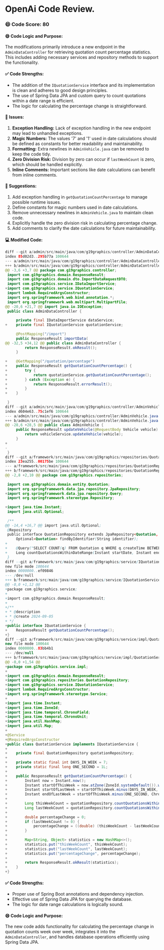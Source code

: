 # OpenAi Code Review.
### 😄 Code Score: 80
#### 😄 Code Logic and Purpose:
The modifications primarily introduce a new endpoint in the `AdminDataController` for retrieving quotation count percentage statistics. This includes adding necessary services and repository methods to support the functionality.
#### ✅ Code Strengths:
- The addition of the `IQuotationService` interface and its implementation is clean and adheres to good design principles.
- The use of Spring Data JPA and custom query to count quotations within a date range is efficient.
- The logic for calculating the percentage change is straightforward.
#### 🤔 Issues:
1. **Exception Handling:** Lack of exception handling in the new endpoint may lead to unhandled exceptions.
2. **Magic Numbers:** The values '7' and '1' used in date calculations should be defined as constants for better readability and maintainability.
3. **Formatting:** Extra newlines in `AdminVehicle.java` can be removed to keep the code tidy.
4. **Zero Division Risk:** Division by zero can occur if `lastWeekCount` is zero, which should be handled explicitly.
5. **Inline Comments:** Important sections like date calculations can benefit from inline comments.
#### 🎯 Suggestions:
1. Add exception handling in `getQuotationCountPercentage` to manage possible runtime issues.
2. Define constants for magic numbers used in date calculations.
3. Remove unnecessary newlines in `AdminVehicle.java` to maintain clean code.
4. Explicitly handle the zero division risk in calculating percentage change.
5. Add comments to clarify the date calculations for future maintainability.

#### 💻 Modified Code:
```java
diff --git a/admin/src/main/java/com/g19graphics/controller/AdminDataController.java b/admin/src/main/java/com/g19graphics/controller/AdminDataController.java
index 85d02d3..295b77a 100644
--- a/admin/src/main/java/com/g19graphics/controller/AdminDataController.java
+++ b/admin/src/main/java/com/g19graphics/controller/AdminDataController.java
@@ -3,6 +3,7 @@ package com.g19graphics.controller;
 import com.g19graphics.domain.ResponseResult;
 import com.g19graphics.domain.dto.ImportDataRequestDTO;
 import com.g19graphics.service.IDataImportService;
+import com.g19graphics.service.IQuotationService;
 import lombok.RequiredArgsConstructor;
 import org.springframework.web.bind.annotation.*;
 import org.springframework.web.multipart.MultipartFile;
@@ -20,6 +21,7 @@ import java.io.IOException;
 public class AdminDataController {
 
     private final IDataImportService dataService;
+    private final IQuotationService quotationService;
 
     @PostMapping("/import")
     public ResponseResult importData(
@@ -32,5 +34,12 @@ public class AdminDataController {
         return ResponseResult.okResult();
     }
 
+    @GetMapping("/quotation/percentage")
+    public ResponseResult getQuotationCountPercentage() {
+        try {
+            return quotationService.getQuotationCountPercentage();
+        } catch (Exception e) {
+            return ResponseResult.errorResult();
+        }
+    }
 
 }
diff --git a/admin/src/main/java/com/g19graphics/controller/AdminVehicle.java b/admin/src/main/java/com/g19graphics/controller/AdminVehicle.java
index d604e63..75c1ef6 100644
--- a/admin/src/main/java/com/g19graphics/controller/AdminVehicle.java
+++ b/admin/src/main/java/com/g19graphics/controller/AdminVehicle.java
@@ -28,6 +28,5 @@ public class AdminVehicle {
     public ResponseResult updateVehicle(@RequestBody Vehicle vehicle) {
         return vehicleService.updateVehicle(vehicle);
     }
+
-    
 }
diff --git a/framework/src/main/java/com/g19graphics/repositories/QuotationRepository.java b/framework/src/main/java/com/g19graphics/repositories/QuotationRepository.java
index 23ea255..00175be 100644
--- a/framework/src/main/java/com/g19graphics/repositories/QuotationRepository.java
+++ b/framework/src/main/java/com/g19graphics/repositories/QuotationRepository.java
@@ -2,8 +2,10 @@ package com.g19graphics.repositories;
 
 import com.g19graphics.domain.entity.Quotation;
 import org.springframework.data.jpa.repository.JpaRepository;
+import org.springframework.data.jpa.repository.Query;
 import org.springframework.stereotype.Repository;
 
+import java.time.Instant;
 import java.util.Optional;
 
 /**
@@ -14,4 +16,7 @@ import java.util.Optional;
 @Repository
 public interface QuotationRepository extends JpaRepository<Quotation, Long> {
     Optional<Quotation> findByIdentifier(String identifier);
+
+    @Query("SELECT COUNT(q) FROM Quotation q WHERE q.createTime BETWEEN :startDate AND :endDate")
+    Long countQuotationsWithinDateRange(Instant startDate, Instant endDate);
 }
diff --git a/framework/src/main/java/com/g19graphics/service/IQuotationService.java b/framework/src/main/java/com/g19graphics/service/IQuotationService.java
new file mode 100644
index 0000000..ef09846
--- /dev/null
+++ b/framework/src/main/java/com/g19graphics/service/IQuotationService.java
@@ -0,0 +1,12 @@
+package com.g19graphics.service;
+
+import com.g19graphics.domain.ResponseResult;
+
+/**
+ * @description
+ * @create 2024-09-05
+ */
+public interface IQuotationService {
+    ResponseResult getQuotationCountPercentage();
+}
diff --git a/framework/src/main/java/com/g19graphics/service/impl/QuotationService.java b/framework/src/main/java/com/g19graphics/service/impl/QuotationService.java
new file mode 100644
index 0000000..83bb4b1
--- /dev/null
+++ b/framework/src/main/java/com/g19graphics/service/impl/QuotationService.java
@@ -0,0 +1,54 @@
+package com.g19graphics.service.impl;
+
+import com.g19graphics.domain.ResponseResult;
+import com.g19graphics.repositories.QuotationRepository;
+import com.g19graphics.service.IQuotationService;
+import lombok.RequiredArgsConstructor;
+import org.springframework.stereotype.Service;
+
+import java.time.Instant;
+import java.time.ZoneId;
+import java.time.temporal.ChronoField;
+import java.time.temporal.ChronoUnit;
+import java.util.HashMap;
+import java.util.Map;
+
+@Service
+@RequiredArgsConstructor
+public class QuotationService implements IQuotationService {
+
+    private final QuotationRepository quotationRepository;
+
+    private static final int DAYS_IN_WEEK = 7;
+    private static final long ONE_SECOND = 1L;
+
+    public ResponseResult getQuotationCountPercentage() {
+        Instant now = Instant.now();
+        Instant startOfThisWeek = now.atZone(ZoneId.systemDefault()).with(ChronoField.DAY_OF_WEEK, 1).toInstant();
+        Instant startOfLastWeek = startOfThisWeek.minus(DAYS_IN_WEEK, ChronoUnit.DAYS);
+        Instant endOfLastWeek = startOfThisWeek.minus(ONE_SECOND, ChronoUnit.SECONDS);
+
+        Long thisWeekCount = quotationRepository.countQuotationsWithinDateRange(startOfThisWeek, now);
+        Long lastWeekCount = quotationRepository.countQuotationsWithinDateRange(startOfLastWeek, endOfLastWeek);
+
+        double percentageChange = 0;
+        if (lastWeekCount != 0) {
+            percentageChange = ((double) (thisWeekCount - lastWeekCount) / lastWeekCount) * 100;
+        }
+
+        Map<String, Object> statistics = new HashMap<>();
+        statistics.put("thisWeekCount", thisWeekCount);
+        statistics.put("lastWeekCount", lastWeekCount);
+        statistics.put("percentageChange", percentageChange);
+
+        return ResponseResult.okResult(statistics);
+    }
+}
```

#### ✅ Code Strengths:
- Proper use of Spring Boot annotations and dependency injection.
- Effective use of Spring Data JPA for querying the database.
- The logic for date range calculations is logically sound.
#### 😄 Code Logic and Purpose:
The new code adds functionality for calculating the percentage change in quotation counts week over week, integrates it into the `AdminDataController`, and handles database operations efficiently using Spring Data JPA.